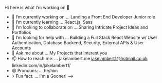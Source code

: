 Hi here is what I'm working on 👋


- 🔭 I’m currently working on ... Landing a Front End Developer Junior role
- 🌱 I’m currently learning ... React.js, Sass
- 👯 I’m looking to collaborate on ... Sharing Intricate Project Ideas and Portfolios
- 🤔 I’m looking for help with ... Building a Full Stack React Website w/ User Authentication, Database Backend, Security, External APIs & User Accounts
- 💬 Ask me about ... My Projects that Interest you
- 📫 How to reach me: ... jakelambert.me jakelambert1@hotmail.co.uk linkedin.com/in/jakelambert1/
- 😄 Pronouns: ... he/him
- ⚡ Fun fact: ... I'm a Gooner!
-->
